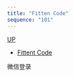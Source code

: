 ```yaml
---
title: "Fitten Code"
sequence: "101"
---
```


[UP](/intellij-idea.html)

- [Fittent Code](https://code.fittentech.com/)

微信登录
